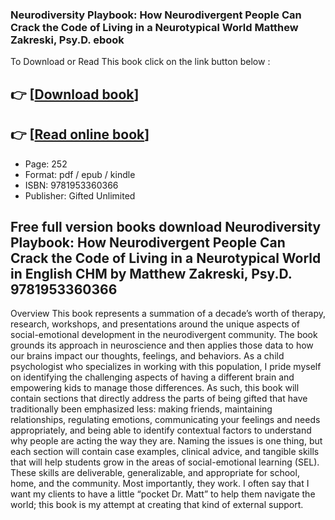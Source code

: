 ### Neurodiversity Playbook: How Neurodivergent People Can Crack the Code of Living in a Neurotypical World Matthew Zakreski, Psy.D. ebook

To Download or Read This book click on the link button below :

## 👉  [**[Download book](http://get-pdfs.com/download.php?group=book&from=github.com&id=721182&lnk=1081 "Download book")**]

## 👉  [**[Read online book](http://get-pdfs.com/download.php?group=book&from=github.com&id=721182&lnk=1081 "Read online book")**]


* Page: 252
* Format: pdf / epub / kindle
* ISBN: 9781953360366
* Publisher: Gifted Unlimited



## Free full version books download Neurodiversity Playbook: How Neurodivergent People Can Crack the Code of Living in a Neurotypical World in English CHM by Matthew Zakreski, Psy.D. 9781953360366


Overview
This book represents a summation of a decade’s worth of therapy, research, workshops, and presentations around the unique aspects of social-emotional development in the neurodivergent community. The book grounds its approach in neuroscience and then applies those data to how our brains impact our thoughts, feelings, and behaviors. As a child psychologist who specializes in working with this population, I pride myself on identifying the challenging aspects of having a different brain and empowering kids to manage those differences. As such, this book will contain sections that directly address the parts of being gifted that have traditionally been emphasized less: making friends, maintaining relationships, regulating emotions, communicating your feelings and needs appropriately, and being able to identify contextual factors to understand why people are acting the way they are. Naming the issues is one thing, but each section will contain case examples, clinical advice, and tangible skills that will help students grow in the areas of social-emotional learning (SEL). These skills are deliverable, generalizable, and appropriate for school, home, and the community. Most importantly, they work. I often say that I want my clients to have a little “pocket Dr. Matt” to help them navigate the world; this book is my attempt at creating that kind of external support.



